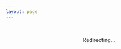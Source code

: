 ```yaml
---
layout: page
---
```


<br>
<p style="text-align: center">Redirecting...</p>
<br>

<script setup>
import {onMounted} from 'vue'
import {inBrowser} from 'vitepress'

onMounted(() => {
  if (inBrowser) {
    window.location.href = 'https://www.larkoffice.com/invitation/page/add_contact/?token=154v9ded-7060-4f8d-a18c-1ca756b04766'
  }
})
</script>
